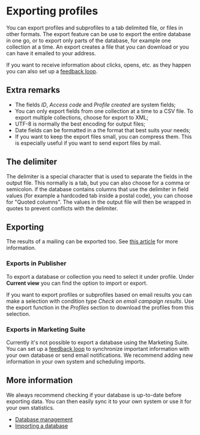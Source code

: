 # Exporting profiles

You can export profiles and subprofiles to a tab delimited file, or files in
other formats. The export feature can be use to export the entire database
in one go, or to export only parts of the database, for example one collection
at a time. An export creates a file that you can download or you can have it
emailed to your address.

If you want to receive information about clicks, opens, etc. as they happen 
you can also set up a [feedback loop](./feedback-loops). 

## Extra remarks

* The fields *ID*, *Access code* and *Profile created* are system fields;
* You can only export fields from one collection at a time to a CSV file. To export multiple collections, choose for export to XML;
* UTF-8 is normally the best encoding for output files;
* Date fields can be formatted in a the format that best suits your needs;
* If you want to keep the export files small, you can compress them. This is especially useful if you want to send export files by mail.

## The delimiter

The delimiter is a special character that is used to separate the fields in
the output file. This normally is a tab, but you can also choose for a comma
or semicolon. if the database contains columns that use the delimiter in field
values (for example a hardcoded tab inside a postal code), you can choose for 
"Quoted columns". The values in the output file will then be wrapped in quotes
to prevent conflicts with the delimiter.

## Exporting

The results of a mailing can be exported too. See [this article](./statistics-export) 
for more information.

### Exports in Publisher

To export a database or collection you need to select it under profile. 
Under **Current view** you can find the option to import or export.

If you want to export profiles or subprofiles based on email results you 
can make a selection with condition type *Check on email campaign results*. 
Use the export function in the *Profiles* section to download the profiles 
from this selection.

### Exports in Marketing Suite

Currently it's not possible to export a database using the Marketing Suite. 
You can set up a [feedback loop](./feedback-loops) to synchronize important 
information with your own database or send email notifications. We recommend 
adding new information in your own system and scheduling imports.

## More information

We always recommend checking if your database is up-to-date before exporting 
data. You can then easily sync it to your own system or use it for your 
own statistics.

* [Database management](./database-introduction)
* [Importing a database](./database-import)
